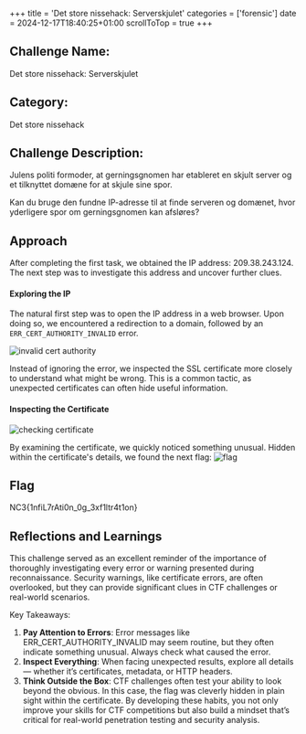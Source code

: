 +++
title = 'Det store nissehack: Serverskjulet'
categories = ['forensic']
date = 2024-12-17T18:40:25+01:00
scrollToTop = true
+++

## Challenge Name:

Det store nissehack: Serverskjulet

## Category:

Det store nissehack

## Challenge Description:

Julens politi formoder, at gerningsgnomen har etableret en skjult server og et tilknyttet domæne for at skjule sine spor.

Kan du bruge den fundne IP-adresse til at finde serveren og domænet, hvor yderligere spor om gerningsgnomen kan afsløres?

## Approach

After completing the first task, we obtained the IP address: 209.38.243.124. The next step was to investigate this address and uncover further clues.

#### Exploring the IP

The natural first step was to open the IP address in a web browser. Upon doing so, we encountered a redirection to a domain, followed by an `ERR_CERT_AUTHORITY_INVALID` error.

![invalid cert authority](images/site-invalid-cert.png)

Instead of ignoring the error, we inspected the SSL certificate more closely to understand what might be wrong. This is a common tactic, as unexpected certificates can often hide useful information.

#### Inspecting the Certificate

![checking certificate](images/certificate-check.png)

By examining the certificate, we quickly noticed something unusual. Hidden within the certificate's details, we found the next flag:
![flag](images/flag.png)

## Flag
NC3{1nfiL7rAti0n_0g_3xf1ltr4t1on}

## Reflections and Learnings

This challenge served as an excellent reminder of the importance of thoroughly investigating every error or warning presented during reconnaissance. Security warnings, like certificate errors, are often overlooked, but they can provide significant clues in CTF challenges or real-world scenarios.

Key Takeaways:
1. **Pay Attention to Errors**: Error messages like ERR_CERT_AUTHORITY_INVALID may seem routine, but they often indicate something unusual. Always check what caused the error.
2. **Inspect Everything**: When facing unexpected results, explore all details — whether it’s certificates, metadata, or HTTP headers.
3. **Think Outside the Box**: CTF challenges often test your ability to look beyond the obvious. In this case, the flag was cleverly hidden in plain sight within the certificate.
By developing these habits, you not only improve your skills for CTF competitions but also build a mindset that’s critical for real-world penetration testing and security analysis.